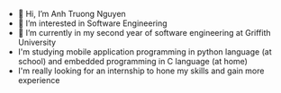 - 👋 Hi, I’m Anh Truong Nguyen
- 👀 I’m interested in Software Engineering
- 🌱 I’m currently in my second year of software engineering at Griffith University
- I'm studying mobile application programming in python language (at school) and embedded programming in C language (at home)
- I'm really looking for an internship to hone my skills and gain more experience
